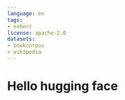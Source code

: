 ```yaml
---
language: en
tags:
- exbert
license: apache-2.0
datasets:
- bookcorpus
- wikipedia
---
```


# Hello hugging face